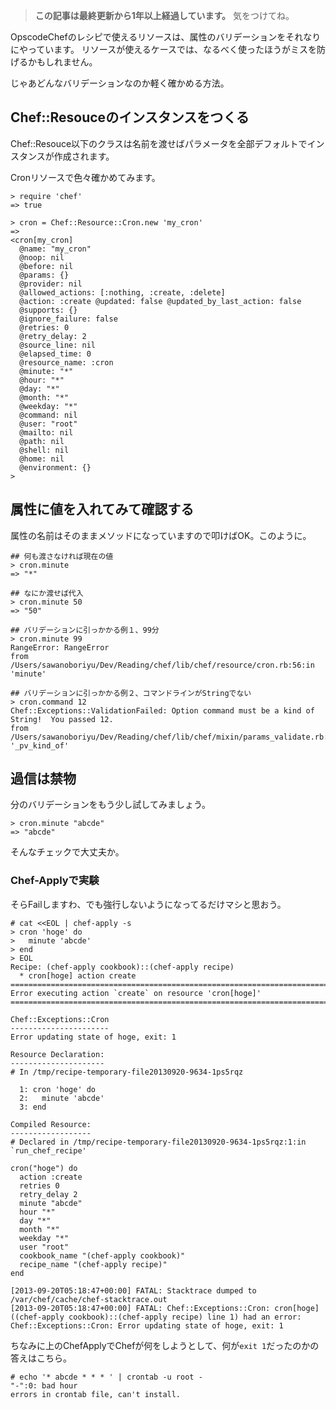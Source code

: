 <!-- too_old -->
> **この記事は最終更新から1年以上経過しています。** 気をつけてね。

OpscodeChefのレシピで使えるリソースは、属性のバリデーションをそれなりにやっています。
リソースが使えるケースでは、なるべく使ったほうがミスを防げるかもしれません。

じゃあどんなバリデーションなのか軽く確かめる方法。

## Chef::Resouceのインスタンスをつくる

Chef::Resouce以下のクラスは名前を渡せばパラメータを全部デフォルトでインスタンスが作成されます。

Cronリソースで色々確かめてみます。

```ruby:Pry_ChefResourceCron
> require 'chef'
=> true

> cron = Chef::Resource::Cron.new 'my_cron'
=>
<cron[my_cron]
  @name: "my_cron"
  @noop: nil
  @before: nil
  @params: {}
  @provider: nil
  @allowed_actions: [:nothing, :create, :delete]
  @action: :create @updated: false @updated_by_last_action: false
  @supports: {}
  @ignore_failure: false
  @retries: 0
  @retry_delay: 2
  @source_line: nil
  @elapsed_time: 0
  @resource_name: :cron
  @minute: "*"
  @hour: "*"
  @day: "*"
  @month: "*"
  @weekday: "*"
  @command: nil
  @user: "root"
  @mailto: nil
  @path: nil
  @shell: nil
  @home: nil
  @environment: {}
> 
```

## 属性に値を入れてみて確認する

属性の名前はそのままメソッドになっていますので叩けばOK。このように。

```ruby:Pry_CronResource
## 何も渡さなければ現在の値
> cron.minute
=> "*"

## なにか渡せば代入
> cron.minute 50
=> "50"

## バリデーションに引っかかる例１、99分
> cron.minute 99
RangeError: RangeError
from /Users/sawanoboriyu/Dev/Reading/chef/lib/chef/resource/cron.rb:56:in 'minute'

## バリデーションに引っかかる例２、コマンドラインがStringでない
> cron.command 12
Chef::Exceptions::ValidationFailed: Option command must be a kind of String!  You passed 12.
from /Users/sawanoboriyu/Dev/Reading/chef/lib/chef/mixin/params_validate.rb:150:in '_pv_kind_of'
```


## 過信は禁物

分のバリデーションをもう少し試してみましょう。

```ruby:Pry
> cron.minute "abcde"
=> "abcde"
```

そんなチェックで大丈夫か。


### Chef-Applyで実験

そらFailしますわ、でも強行しないようになってるだけマシと思おう。

```shell:chef-apply_with_invalid_parameter
# cat <<EOL | chef-apply -s
> cron 'hoge' do
>   minute 'abcde'
> end
> EOL
Recipe: (chef-apply cookbook)::(chef-apply recipe)
  * cron[hoge] action create
================================================================================
Error executing action `create` on resource 'cron[hoge]'
================================================================================

Chef::Exceptions::Cron
----------------------
Error updating state of hoge, exit: 1

Resource Declaration:
---------------------
# In /tmp/recipe-temporary-file20130920-9634-1ps5rqz

  1: cron 'hoge' do
  2:   minute 'abcde'
  3: end

Compiled Resource:
------------------
# Declared in /tmp/recipe-temporary-file20130920-9634-1ps5rqz:1:in `run_chef_recipe'

cron("hoge") do
  action :create
  retries 0
  retry_delay 2
  minute "abcde"
  hour "*"
  day "*"
  month "*"
  weekday "*"
  user "root"
  cookbook_name "(chef-apply cookbook)"
  recipe_name "(chef-apply recipe)"
end

[2013-09-20T05:18:47+00:00] FATAL: Stacktrace dumped to /var/chef/cache/chef-stacktrace.out
[2013-09-20T05:18:47+00:00] FATAL: Chef::Exceptions::Cron: cron[hoge] ((chef-apply cookbook)::(chef-apply recipe) line 1) had an error: Chef::Exceptions::Cron: Error updating state of hoge, exit: 1
```

ちなみに上のChefApplyでChefが何をしようとして、何が`exit 1`だったのかの答えはこちら。

```shell:bash
# echo '* abcde * * * ' | crontab -u root -
"-":0: bad hour
errors in crontab file, can't install.
```

